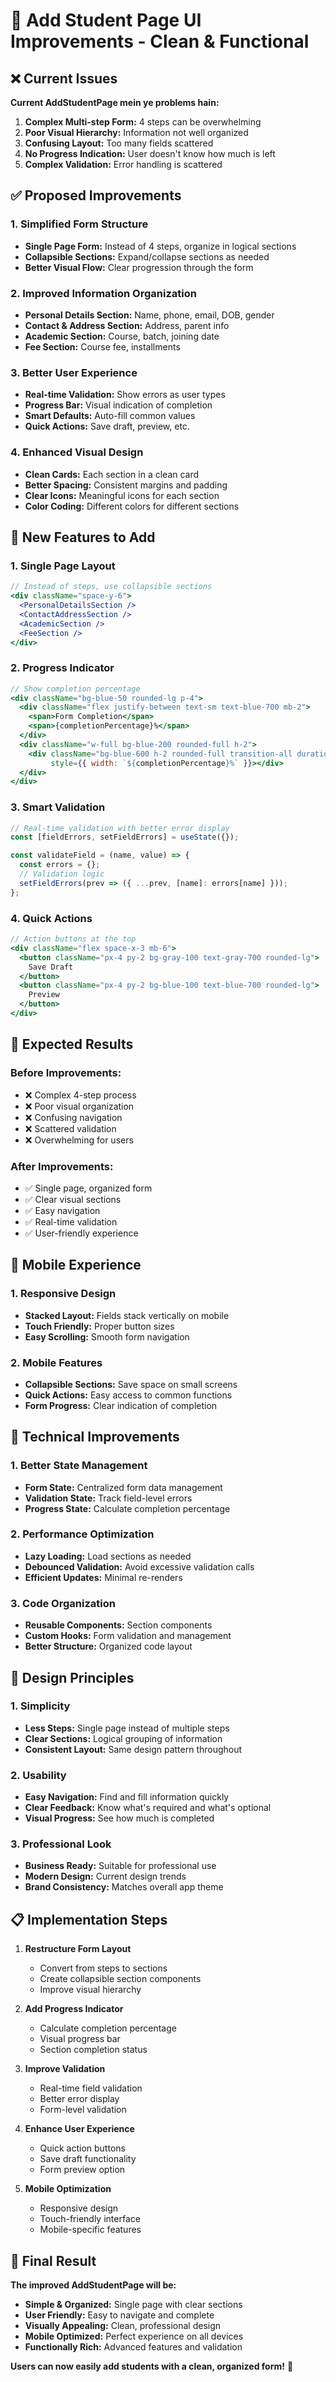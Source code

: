 # 🎨 **Add Student Page UI Improvements - Clean & Functional**

## ❌ **Current Issues**

**Current AddStudentPage mein ye problems hain:**
1. **Complex Multi-step Form:** 4 steps can be overwhelming
2. **Poor Visual Hierarchy:** Information not well organized
3. **Confusing Layout:** Too many fields scattered
4. **No Progress Indication:** User doesn't know how much is left
5. **Complex Validation:** Error handling is scattered

## ✅ **Proposed Improvements**

### **1. Simplified Form Structure**
- **Single Page Form:** Instead of 4 steps, organize in logical sections
- **Collapsible Sections:** Expand/collapse sections as needed
- **Better Visual Flow:** Clear progression through the form

### **2. Improved Information Organization**
- **Personal Details Section:** Name, phone, email, DOB, gender
- **Contact & Address Section:** Address, parent info
- **Academic Section:** Course, batch, joining date
- **Fee Section:** Course fee, installments

### **3. Better User Experience**
- **Real-time Validation:** Show errors as user types
- **Progress Bar:** Visual indication of completion
- **Smart Defaults:** Auto-fill common values
- **Quick Actions:** Save draft, preview, etc.

### **4. Enhanced Visual Design**
- **Clean Cards:** Each section in a clean card
- **Better Spacing:** Consistent margins and padding
- **Clear Icons:** Meaningful icons for each section
- **Color Coding:** Different colors for different sections

## 🚀 **New Features to Add**

### **1. Single Page Layout**
```jsx
// Instead of steps, use collapsible sections
<div className="space-y-6">
  <PersonalDetailsSection />
  <ContactAddressSection />
  <AcademicSection />
  <FeeSection />
</div>
```

### **2. Progress Indicator**
```jsx
// Show completion percentage
<div className="bg-blue-50 rounded-lg p-4">
  <div className="flex justify-between text-sm text-blue-700 mb-2">
    <span>Form Completion</span>
    <span>{completionPercentage}%</span>
  </div>
  <div className="w-full bg-blue-200 rounded-full h-2">
    <div className="bg-blue-600 h-2 rounded-full transition-all duration-300" 
         style={{ width: `${completionPercentage}%` }}></div>
  </div>
</div>
```

### **3. Smart Validation**
```jsx
// Real-time validation with better error display
const [fieldErrors, setFieldErrors] = useState({});

const validateField = (name, value) => {
  const errors = {};
  // Validation logic
  setFieldErrors(prev => ({ ...prev, [name]: errors[name] }));
};
```

### **4. Quick Actions**
```jsx
// Action buttons at the top
<div className="flex space-x-3 mb-6">
  <button className="px-4 py-2 bg-gray-100 text-gray-700 rounded-lg">
    Save Draft
  </button>
  <button className="px-4 py-2 bg-blue-100 text-blue-700 rounded-lg">
    Preview
  </button>
</div>
```

## 🎯 **Expected Results**

### **Before Improvements:**
- ❌ Complex 4-step process
- ❌ Poor visual organization
- ❌ Confusing navigation
- ❌ Scattered validation
- ❌ Overwhelming for users

### **After Improvements:**
- ✅ Single page, organized form
- ✅ Clear visual sections
- ✅ Easy navigation
- ✅ Real-time validation
- ✅ User-friendly experience

## 📱 **Mobile Experience**

### **1. Responsive Design**
- **Stacked Layout:** Fields stack vertically on mobile
- **Touch Friendly:** Proper button sizes
- **Easy Scrolling:** Smooth form navigation

### **2. Mobile Features**
- **Collapsible Sections:** Save space on small screens
- **Quick Actions:** Easy access to common functions
- **Form Progress:** Clear indication of completion

## 🔧 **Technical Improvements**

### **1. Better State Management**
- **Form State:** Centralized form data management
- **Validation State:** Track field-level errors
- **Progress State:** Calculate completion percentage

### **2. Performance Optimization**
- **Lazy Loading:** Load sections as needed
- **Debounced Validation:** Avoid excessive validation calls
- **Efficient Updates:** Minimal re-renders

### **3. Code Organization**
- **Reusable Components:** Section components
- **Custom Hooks:** Form validation and management
- **Better Structure:** Organized code layout

## 🎨 **Design Principles**

### **1. Simplicity**
- **Less Steps:** Single page instead of multiple steps
- **Clear Sections:** Logical grouping of information
- **Consistent Layout:** Same design pattern throughout

### **2. Usability**
- **Easy Navigation:** Find and fill information quickly
- **Clear Feedback:** Know what's required and what's optional
- **Visual Progress:** See how much is completed

### **3. Professional Look**
- **Business Ready:** Suitable for professional use
- **Modern Design:** Current design trends
- **Brand Consistency:** Matches overall app theme

## 📋 **Implementation Steps**

1. **Restructure Form Layout**
   - Convert from steps to sections
   - Create collapsible section components
   - Improve visual hierarchy

2. **Add Progress Indicator**
   - Calculate completion percentage
   - Visual progress bar
   - Section completion status

3. **Improve Validation**
   - Real-time field validation
   - Better error display
   - Form-level validation

4. **Enhance User Experience**
   - Quick action buttons
   - Save draft functionality
   - Form preview option

5. **Mobile Optimization**
   - Responsive design
   - Touch-friendly interface
   - Mobile-specific features

## 🎉 **Final Result**

**The improved AddStudentPage will be:**
- **Simple & Organized:** Single page with clear sections
- **User Friendly:** Easy to navigate and complete
- **Visually Appealing:** Clean, professional design
- **Mobile Optimized:** Perfect experience on all devices
- **Functionally Rich:** Advanced features and validation

**Users can now easily add students with a clean, organized form!** 🚀

